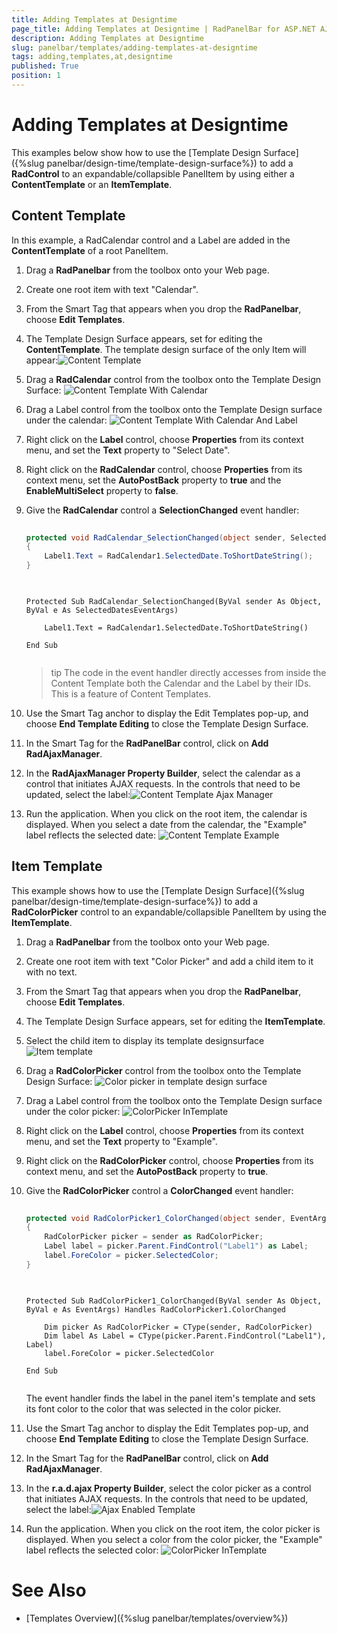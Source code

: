 ```yaml
---
title: Adding Templates at Designtime
page_title: Adding Templates at Designtime | RadPanelBar for ASP.NET AJAX Documentation
description: Adding Templates at Designtime
slug: panelbar/templates/adding-templates-at-designtime
tags: adding,templates,at,designtime
published: True
position: 1
---
```


# Adding Templates at Designtime



This examples below show how to use the [Template Design Surface]({%slug panelbar/design-time/template-design-surface%}) to add a **RadControl** to an expandable/collapsible PanelItem by using either a **ContentTemplate** or an **ItemTemplate**.

## Content Template

In this example, a RadCalendar control and a Label are added in the **ContentTemplate** of a root PanelItem.

1. Drag a **RadPanelbar** from the toolbox onto your Web page.

1. Create one root item with text "Calendar".

1. From the Smart Tag that appears when you drop the **RadPanelbar**, choose **Edit Templates**.

1. The Template Design Surface appears, set for editing the **ContentTemplate**. The template design surface of the only Item will appear:![Content Template](images/panelbar_contenttemplate.png)

1. Drag a **RadCalendar** control from the toolbox onto the Template Design Surface:
	![Content Template With Calendar](images/panelbar_contenttemplatewithcalendar.png)

1. Drag a Label control from the toolbox onto the Template Design surface under the calendar:
	![Content Template With Calendar And Label](images/panelbar_contenttemplatewithcalendarandlabel.png)

1. Right click on the **Label** control, choose **Properties** from its context menu, and set the **Text** property to "Select Date".

1. Right click on the **RadCalendar** control, choose **Properties** from its context menu, set the **AutoPostBack** property to **true** and the **EnableMultiSelect** property to **false**.

1. Give the **RadCalendar** control a **SelectionChanged** event handler:



	````C#
		
	protected void RadCalendar_SelectionChanged(object sender, SelectedDatesEventArgs e) 
	{ 
		Label1.Text = RadCalendar1.SelectedDate.ToShortDateString(); 
	}
		
	````
	````VB.NET
		
	Protected Sub RadCalendar_SelectionChanged(ByVal sender As Object, ByVal e As SelectedDatesEventArgs)

		Label1.Text = RadCalendar1.SelectedDate.ToShortDateString()

	End Sub
		
	````


	>tip The code in the event handler directly accesses from inside the Content Template both the Calendar and the Label by their IDs. This is a feature of Content Templates.
	>


1. Use the Smart Tag anchor to display the Edit Templates pop-up, and choose **End Template Editing** to close the Template Design Surface.

1. In the Smart Tag for the **RadPanelBar** control, click on **Add RadAjaxManager**.

1. In the **RadAjaxManager Property Builder**, select the calendar as a control that initiates AJAX requests. In the controls that need to be updated, select the label:![Content Template Ajax Manager](images/panelbar_contenttemplateradajaxmanagerconfig.png)

1. Run the application. When you click on the root item, the calendar is displayed. When you select a date from the calendar, the "Example" label reflects the selected date:
	![Content Template Example](images/panelbar_contenttemplateexample.png)

## Item Template

This example shows how to use the [Template Design Surface]({%slug panelbar/design-time/template-design-surface%}) to add a **RadColorPicker** control to an expandable/collapsible PanelItem by using the **ItemTemplate**.

1. Drag a **RadPanelbar** from the toolbox onto your Web page.

1. Create one root item with text "Color Picker" and add a child item to it with no text.

1. From the Smart Tag that appears when you drop the **RadPanelbar**, choose **Edit Templates**.

1. The Template Design Surface appears, set for editing the **ItemTemplate**.

1. Select the child item to display its template designsurface
	![Item template](images/panelbar_itemtemplate.png)

1. Drag a **RadColorPicker** control from the toolbox onto the Template Design Surface:
	![Color picker in template design surface](images/panelbar_colorpickerintemplate.png)

1. Drag a Label control from the toolbox onto the Template Design surface under the color picker:
	![ColorPicker InTemplate](images/panelbar_templateexample2.png)

1. Right click on the **Label** control, choose **Properties** from its context menu, and set the **Text** property to "Example".

1. Right click on the **RadColorPicker** control, choose **Properties** from its context menu, and set the **AutoPostBack** property to **true**.

1. Give the **RadColorPicker** control a **ColorChanged** event handler: 

	````C#
		
	protected void RadColorPicker1_ColorChanged(object sender, EventArgs e) 
	{ 
		RadColorPicker picker = sender as RadColorPicker; 
		Label label = picker.Parent.FindControl("Label1") as Label; 
		label.ForeColor = picker.SelectedColor; 
	}
		
	````
	````VB.NET
		
	Protected Sub RadColorPicker1_ColorChanged(ByVal sender As Object, ByVal e As EventArgs) Handles RadColorPicker1.ColorChanged

		Dim picker As RadColorPicker = CType(sender, RadColorPicker)
		Dim label As Label = CType(picker.Parent.FindControl("Label1"), Label)
		label.ForeColor = picker.SelectedColor

	End Sub
		
	````

	The event handler finds the label in the panel item's template and sets its font color to the color that was selected in the color picker.

1. Use the Smart Tag anchor to display the Edit Templates pop-up, and choose **End Template Editing** to close the Template Design Surface.

1. In the Smart Tag for the **RadPanelBar** control, click on **Add RadAjaxManager**.

1. In the **r.a.d.ajax Property Builder**, select the color picker as a control that initiates AJAX requests. In the controls that need to be updated, select the label:![Ajax Enabled Template](images/panelbar_ajaxenabletemplate.png)

1. Run the application. When you click on the root item, the color picker is displayed. When you select a color from the color picker, the "Example" label reflects the selected color:
	![ColorPicker InTemplate](images/panelbar_templateexample.png)

# See Also

 * [Templates Overview]({%slug panelbar/templates/overview%})

